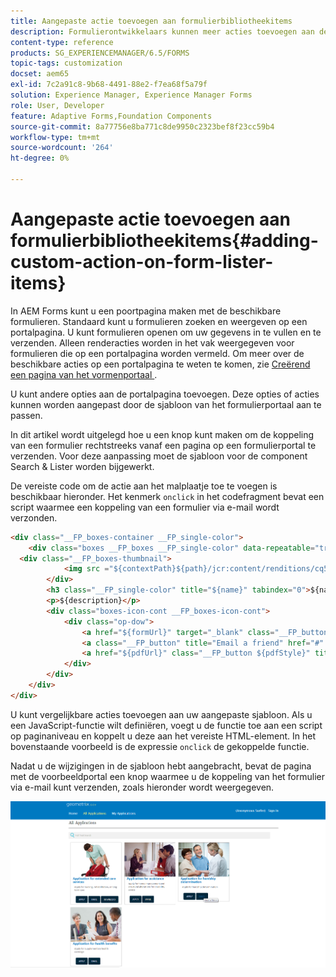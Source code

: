 ```yaml
---
title: Aangepaste actie toevoegen aan formulierbibliotheekitems
description: Formulierontwikkelaars kunnen meer acties toevoegen aan de lijst met formulieren op de pagina Formulierportal. Standaard kunt u het formulier openen, invullen en verzenden.
content-type: reference
products: SG_EXPERIENCEMANAGER/6.5/FORMS
topic-tags: customization
docset: aem65
exl-id: 7c2a91c8-9b68-4491-88e2-f7ea68f5a79f
solution: Experience Manager, Experience Manager Forms
role: User, Developer
feature: Adaptive Forms,Foundation Components
source-git-commit: 8a77756e8ba771c8de9950c2323bef8f23cc59b4
workflow-type: tm+mt
source-wordcount: '264'
ht-degree: 0%

---
```


# Aangepaste actie toevoegen aan formulierbibliotheekitems{#adding-custom-action-on-form-lister-items}

In AEM Forms kunt u een poortpagina maken met de beschikbare formulieren. Standaard kunt u formulieren zoeken en weergeven op een portalpagina. U kunt formulieren openen om uw gegevens in te vullen en te verzenden. Alleen renderacties worden in het vak weergegeven voor formulieren die op een portalpagina worden vermeld. Om meer over de beschikbare acties op een portalpagina te weten te komen, zie [ Creërend een pagina van het vormenportaal ](../../forms/using/creating-form-portal-page.md).

U kunt andere opties aan de portalpagina toevoegen. Deze opties of acties kunnen worden aangepast door de sjabloon van het formulierportaal aan te passen.

In dit artikel wordt uitgelegd hoe u een knop kunt maken om de koppeling van een formulier rechtstreeks vanaf een pagina op een formulierportal te verzenden. Voor deze aanpassing moet de sjabloon voor de component Search &amp; Lister worden bijgewerkt.

De vereiste code om de actie aan het malplaatje toe te voegen is beschikbaar hieronder. Het kenmerk `onclick` in het codefragment bevat een script waarmee een koppeling van een formulier via e-mail wordt verzonden.

```html
<div class="__FP_boxes-container __FP_single-color">
    <div class="boxes __FP_boxes __FP_single-color" data-repeatable="true">
  <div class="__FP_boxes-thumbnail">
            <img src ="${contextPath}${path}/jcr:content/renditions/cq5dam.thumbnail.319.319.png">
        </div>
        <h3 class="__FP_single-color" title="${name}" tabindex="0">${name}</h3>
        <p>${description}</p>
        <div class="boxes-icon-cont __FP_boxes-icon-cont">
            <div class="op-dow">
                <a href="${formUrl}" target="_blank" class="__FP_button ${htmlStyle}" title="${config-htmlLinkText}">Apply</a>
                <a class="__FP_button" title="Email a friend" href="#" onclick="javascript:window.location=&apos;mailto:?subject=Interesting information&body=I thought you might find {name} form helpful :  &apos;+window.location.protocol+window.location.host+&apos;${formUrl}&apos; ;">Email</a>
                <a href="${pdfUrl}" class="__FP_button ${pdfStyle}" title="${config-pdfLinkText}">Download</a>
            </div>
        </div>
    </div>
</div>
```

U kunt vergelijkbare acties toevoegen aan uw aangepaste sjabloon. Als u een JavaScript-functie wilt definiëren, voegt u de functie toe aan een script op paginaniveau en koppelt u deze aan het vereiste HTML-element. In het bovenstaande voorbeeld is de expressie `onclick` de gekoppelde functie.

Nadat u de wijzigingen in de sjabloon hebt aangebracht, bevat de pagina met de voorbeeldportal een knop waarmee u de koppeling van het formulier via e-mail kunt verzenden, zoals hieronder wordt weergegeven.

![ e-mail ](assets/email.png)
